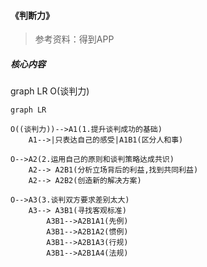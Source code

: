 #### 《判断力》
> 参考资料：得到APP

##### 核心内容

graph LR
    O(谈判力)



```
graph LR

O((谈判力))-->A1(1.提升谈判成功的基础)
    A1-->|只表达自己的感受|A1B1(区分人和事)

O-->A2(2.运用自己的原则和谈判策略达成共识)
    A2--> A2B1(分析立场背后的利益,找到共同利益)
    A2--> A2B2(创造新的解决方案)

O-->A3(3.谈判双方要求差别太大)
    A3--> A3B1(寻找客观标准)
        A3B1-->A2B1A1(先例)
        A3B1-->A2B1A2(惯例)
        A3B1-->A2B1A3(行规)
        A3B1-->A2B1A4(法规)

```


